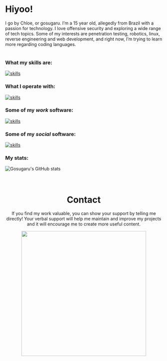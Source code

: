 # Hiyoo!
I go by Chloe, or gosugaru. I’m a 15 year old, allegedly from Brazil with a passion for technology. I love offensive security and exploring a wide range of tech topics. Some of my interests are penetration testing, robotics, linux, reverse engineering and web development, and right now, I’m trying to learn more regarding coding languages.
<br>
<br>
### What my skills are:
[![skills](https://skillicons.dev/icons?i=html,css,js,py,c,linux)](https://skillicons.dev)
### What I operate with:
[![skills](https://skillicons.dev/icons?i=arch,windows,ubuntu)](https://skillicons.dev)
### Some of my *work* software:
[![skills](https://skillicons.dev/icons?i=vscode,emacs,obsidian,github,ai,replit,stackoverflow,vim,cloudflare,androidstudio,pytorch)](https://skillicons.dev)
### Some of my *social* software:
[![skills](https://skillicons.dev/icons?i=discord,instagram,gmail)](https://skillicons.dev)

### My stats:
![Gosugaru's GitHub stats](https://github-readme-stats.vercel.app/api?username=gosugaru&show_icons=true&theme=dracula)
<br><br><br>

<p align="center">
<h1 align="center">Contact</h1>

<p align="center">If you find my work valuable, you can show your support by telling me directly! 
  Your verbal support will help me maintain and improve my projects and it will encourage me to create more useful content.</p>

<p align="center">
  <img width="400" src="https://dsc-readme.tsuni.dev/api/user/1107742328690577590"></img>  
</p>
